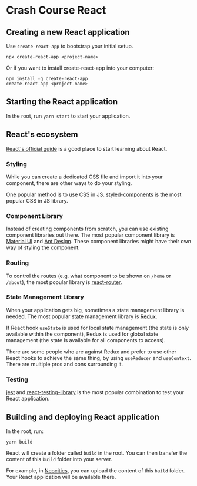 # Crash Course React

## Creating a new React application

Use `create-react-app` to bootstrap your initial setup.

```
npx create-react-app <project-name>
```

Or if you want to install create-react-app into your computer:

```
npm install -g create-react-app
create-react-app <project-name>
```

## Starting the React application

In the root, run `yarn start` to start your application.

## React's ecosystem

[React's official guide](https://reactjs.org/docs/getting-started.html) is a good place to start learning about React.

### Styling

While you can create a dedicated CSS file and import it into your component, there are other ways to do your styling.

One popular method is to use CSS in JS. [styled-components](https://styled-components.com/) is the most popular CSS in JS library.

### Component Library

Instead of creating components from scratch, you can use existing component libraries out there. The most popular component library is [Material UI](https://material-ui.com/) and [Ant Design](https://ant.design/). These component libraries might have their own way of styling the component.

### Routing

To control the routes (e.g. what component to be shown on `/home` or `/about`), the most popular library is [react-router](https://reactrouter.com/).

### State Management Library

When your application gets big, sometimes a state management library is needed. The most popular state management library is [Redux](https://redux.js.org/).

If React hook `useState` is used for local state management (the state is only available within the component), Redux is used for global state management (the state is available for all components to access).

There are some people who are against Redux and prefer to use other React hooks to achieve the same thing, by using `useReducer` and `useContext`. There are multiple pros and cons surrounding it.

### Testing

[jest](https://jestjs.io/) and [react-testing-library](https://testing-library.com/docs/react-testing-library/intro/) is the most popular combination to test your React application.

## Building and deploying React application

In the root, run:

```
yarn build
```

React will create a folder called `build` in the root. You can then transfer the content of this `build` folder into your server.

For example, in [Neocities](https://neocities.org/), you can upload the content of this `build` folder. Your React application will be available there.
